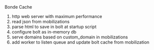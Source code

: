 Bonde Cache

1. http web server with maximum performance
2. read json from mobilizations
3. parse html to save in bolt at startup script
4. configure bolt as in-memory db
5. serve domains based on custom_domain in mobilizations
6. add worker to listen queue and update bolt cache from mobilization
